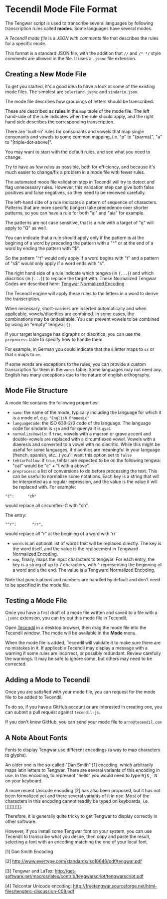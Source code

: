 # Tecendil Mode File Format

The Tengwar script is used to transcribe several languages by following
transcription rules called **modes**. Some languages have several modes.

A _Tecendil mode file_ is a _JSON with comments_ file that describes the rules
for a specific mode.

This format is a standard JSON file, with the addition that `//` and `/* */`
style comments are allowed in the file. It uses a `.jsonc` file extension.

## Creating a New Mode File

To get you started, it's a good idea to have a look at some of the existing mode
files. The simplest are `beleriand.jsonc` and `sindarin.json`.

The mode file describes how groupings of letters should be transcribed.

These are described as **rules** in the `map` table of the mode file. The left
hand-side of the rule indicates when the rule should apply, and the right hand
side describes the corresponding transcription.

There are 'built-in' rules for consonants and vowels that map single consonants
and vowels to some common mapping, i.e. "p" to "{parma}", "a" to "\[triple-dot-above\]".

You may want to start with the default rules, and see what you need to change.

Try to have as few rules as possible, both for efficiency, and because it's
much easier to change/fix a problem in a mode file with fewer rules.

The automated mode file validation step in Tecendil will try to detect and flag
unnecessary rules. However, this validation step can give both false positives
and false negatives, so they need to be reviewed carefully.

The left-hand side of a rule indicates a pattern of sequence of characters.
Patterns that are more specific (longer) take precedence over
shorter patterns, so you can have a rule for both "ai" and "aia" for example.

The patterns are not case sensitive, that is a rule with a target of "q" will
apply to "Q" as well.

You can indicate that a rule should apply only if the pattern is at the begining
of a word by preceding the pattern with a "^" or at the end of a word by ending
the pattern with "$".

So the pattern "^t" would only apply if a word begins with "t" and a pattern of "s$" would only
apply if a word ends with "s".

The right hand side of a rule indicate which tengwa (in `{...}`) and which
diacritics (in `[...]`) to replace the target with. These Normalized Tengwar
Codes are described here: [Tengwar Normalized Encoding](https://www.tecendil.com/inside-tecendil/)

The Tecendil engine will apply these rules to the letters in a word to derive
the transcription.

When necessary, short-carriers are inserted automatically and
when applicable, vowels/diacritics are combined. In some cases, the combinations
may be undesirable. You can prevent vowels to be combined by using an "empty"
tengwa: `{}`.

If your target language has digraphs or diacritics, you can use the `preprocess`
table to specify how to handle them.

For example, in German you could indicate that the `ß` letter maps to `ss` or
that `ö` maps to `oe`.

If some words are exceptions to the rules, you can provide a custom
transcription for them in the `words` table. Some languages may not need any.
English has many exceptions due to the nature of english orthography.

## Mode File Structure

A mode file contains the following properties:

- `name`: the name of the mode, typically including the language for which it is
  a mode of, e.g. `"English Phonemic"`
- `languageCode`: the ISO 639-2/3 code of the language. The language code for
  sindarin is `sjn` and for quenya it is `qya1`
- `normalizeVowels`: if `true`, vowels with a macron or grave accent and
  double-vowels are replaced with a circumflexed vowel. Vowels with a diaeresis
  and converted to a vowel with no diacritic. While this might be useful for
  some languages, if diacritics are meaningful in your language (french,
  spanish, etc...) you'll want this option set to `false`
- `tehtarFollow`: if `true`, tehtar are expected to be on the following tengwa:
  "cat" would be "c" + "t with a above".
- `preprocess`: a list of conversions to do before processing the text. This can
  be useful to normalize some notations. Each key is a string that will be
  interpreted as a regular expression, and the value is the value it will be
  replaced with. For example:

```
"ĉ":      "ch"
```

would replace all circumflex-C with "ch".

The entry:

```
"^r":       "rr",
```

would replace all "r" at the begining of a word with 'rr'

- `words` is an optional list of words that will be replaced directly. The key
  is the word itself, and the value is the replacement in Tengward Normalized Encoding.
- `map`, finally, maps the input characters to tengwar. For each entry, the key
  is a string of up to 7 characters, with `^` representing the beginning of a
  word and `$` the end. The value is a Tengward Normalized Encoding.

Note that punctuations and numbers are handled by default and don't need to be
specified in the mode file.

## Testing a Mode File

Once you have a first draft of a mode file written and saved to a file with
a `.jsonc` extension, you can try out this mode file in Tecendil.

Open [Tecendil](https://tecendil.com) in a desktop browser, then drag the
mode file into the Tecendil window. The mode will be available in the **Mode**
menu.

When the mode file is added, Tecendil will validate it to make sure there
are no mistakes in it. If applicable Tecendil may display a message with a warning if some rules are incorrect, or possibly redundant. Review carefully
the warnings. It may be safe to ignore some, but others may need to be corrected.

## Adding a Mode to Tecendil

Once you are satisfied with your mode file, you can request for the mode
file to be added to Tecendil.

To do so, if you have a GitHub account or are interested in creating one,
you can submit a pull request against `tecendil-js`.

If you don't know GitHub, you can send your mode file to `arno@tecendil.com`

## A Note About Fonts

Fonts to display Tengwar use different encodings (a way to map characters to
glyphs).

An older one is the so-called "Dan Smith" [1] encoding, which arbitrarily
maps latin letters to Tengwar. There are several variants of this encoding in
use. In this encoding, to represent "hello" you would need to type <kbd>9j$¸`N</kbd>
on your keyboard.

A more recent Unicode encoding [2] has also been proposed, but it has not been
formalized yet and there several variants of it in use. Most of the
characters in this encoding cannot readily be typed on keyboards, i.e.
<kbd></kbd>.

Therefore, it is generally quite tricky to get Tengwar to display correctly
in other software.

However, if you install some Tengwar font on your system, you can use Tecendil
to transcribe what you desire, then copy and paste the result, selecting
a font with an encoding matching the one of your local font.

[1] Dan Smith Encoding

[2] http://www.evertype.com/standards/iso10646/pdf/tengwar.pdf

[3] Tengwar and LaTex:
http://get-software.net/macros/latex/contrib/tengwarscript/tengwarscript.pdf

[4]
Telcontar Unicode encoding:
http://freetengwar.sourceforge.net/html-files/tengtelc-discussion-008.pdf
